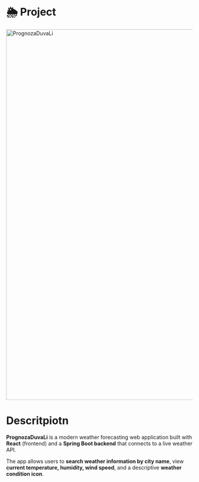 #  🌦️ Project
<img width="1320" height="1000" alt="PrognozaDuvaLi" src="https://github.com/user-attachments/assets/b0375440-ef4a-4419-8241-cc259622347c" />

# Descritpiotn

**PrognozaDuvaLi** is a modern weather forecasting web application built with **React** (frontend) and a **Spring Boot backend** that connects to a live weather API. 

The app allows users to **search weather information by city name**, view **current temperature, humidity, wind speed**, and a descriptive **weather condition icon**.
